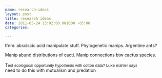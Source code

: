 ```yaml
--- 
name: research-ideas
layout: post
title: research ideas
date: 2011-05-24 13:02:00.001000 -05:00
categories: 

---
```

Ifnm: absciscic acid manipulate stuff. Phylogenetic manips. Argentine ants?<br /><div class="p1">Manip abund distributions of cacti. Manip connections btw cactus species.</div><div class="p1"><br /></div><div class="p1">T<span class="Apple-style-span" style="font-family: Helvetica; font-size: 13px;">est ecologocal opportunity hypothesis with cotton data? Luke mahler says&nbsp;</span><br /><div class="p1">need to do this with mutualism and predation</div></div><div class="p1"><br /><br /><br /><br /></div>
